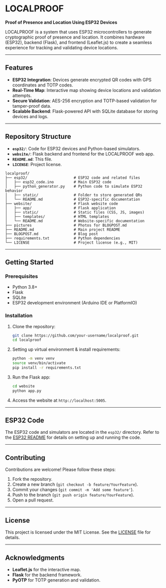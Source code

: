 # LOCALPROOF

**Proof of Presence and Location Using ESP32 Devices**

LOCALPROOF is a system that uses ESP32 microcontrollers to generate cryptographic proof of presence and location. It combines hardware (ESP32), backend (Flask), and frontend (Leaflet.js) to create a seamless experience for tracking and validating device locations.

---

## Features

- **ESP32 Integration**: Devices generate encrypted QR codes with GPS coordinates and TOTP codes.
- **Real-Time Map**: Interactive map showing device locations and validation attempts.
- **Secure Validation**: AES-256 encryption and TOTP-based validation for tamper-proof data.
- **Scalable Backend**: Flask-powered API with SQLite database for storing devices and logs.

---

## Repository Structure

- **`esp32/`**: Code for ESP32 devices and Python-based simulators.
- **`website/`**: Flask backend and frontend for the LOCALPROOF web app.
- **`README.md`**: This file.
- **`LICENSE`**: Project license.


```
localproof/
├── esp32/                     # ESP32 code and related files
│   ├── esp32_code.ino         # Main ESP32 code
│   ├── python_generator.py    # Python code to simulate ESP32 behavior
│   ├── static/                # Folder to store generated QRs
│   └── README.md              # ESP32-specific documentation
├── website/                   # Flask website code
│   ├── app/                   # Flask application
│   ├── static/                # Static files (CSS, JS, images)
│   ├── templates/             # HTML templates
│   └── README.md              # Website-specific documentation
├── pictures                   # Photos for BLOGPOST.md
├── README.md                  # Main project README
├── BLOGPOST.md                # Blog post
├── requirements.txt           # Python dependencies
└── LICENSE                    # Project license (e.g., MIT)
```

---

## Getting Started

### Prerequisites

- Python 3.8+
- Flask
- SQLite
- ESP32 development environment (Arduino IDE or PlatformIO)

### Installation

1. Clone the repository:
   ```bash
   git clone https://github.com/your-username/localproof.git
   cd localproof
   ```
2. Setting up virtual environment & install requirements:
   ```bash
   python -m venv venv
   source venv/bin/activate
   pip install -r requirements.txt
   ```

3. Run the Flask app:
   ```bash
   cd website
   python app.py
   ```

4. Access the website at `http://localhost:5005`.

---

## ESP32 Code

The ESP32 code and simulators are located in the `esp32/` directory. Refer to the [ESP32 README](esp32/README.md) for details on setting up and running the code.

---

## Contributing

Contributions are welcome! Please follow these steps:

1. Fork the repository.
2. Create a new branch (`git checkout -b feature/YourFeature`).
3. Commit your changes (`git commit -m 'Add some feature'`).
4. Push to the branch (`git push origin feature/YourFeature`).
5. Open a pull request.

---

## License

This project is licensed under the MIT License. See the [LICENSE](LICENSE) file for details.

---

## Acknowledgments

- **Leaflet.js** for the interactive map.
- **Flask** for the backend framework.
- **PyOTP** for TOTP generation and validation.